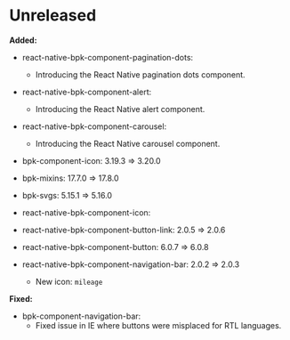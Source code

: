 # Unreleased


**Added:**
- react-native-bpk-component-pagination-dots:
  - Introducing the React Native pagination dots component.

- react-native-bpk-component-alert:
  - Introducing the React Native alert component.

- react-native-bpk-component-carousel:
  - Introducing the React Native carousel component.

- bpk-component-icon: 3.19.3 => 3.20.0
- bpk-mixins: 17.7.0 => 17.8.0
- bpk-svgs: 5.15.1 => 5.16.0
- react-native-bpk-component-icon:
- react-native-bpk-component-button-link: 2.0.5 => 2.0.6
- react-native-bpk-component-button: 6.0.7 => 6.0.8
- react-native-bpk-component-navigation-bar: 2.0.2 => 2.0.3
  - New icon: `mileage`

**Fixed:**
- bpk-component-navigation-bar:
  - Fixed issue in IE where buttons were misplaced for RTL languages.

